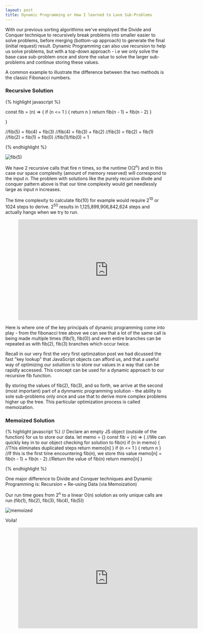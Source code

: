 ```yaml
---
layout: post
title: Dynamic Programming or How I learned to Love Sub-Problems
---
```


<p>With our previous sorting algorithims we've employed the Divide and Conquer technique to recursively break problems into smaller easier to solve problems, before merging (bottom-up approach) to generate the final (initial request) result.  Dynamic Programming can also use recursion to help us solve problems, but with a top-down approach - i.e we only solve the base case sub-problem once and store the value to solve the larger sub-problems and continue storing these values. </p>


A common example to illustrate the difference between the two methods is the classic Fibonacci numbers.

### Recursive Solution
{% highlight javascript %}

const fib = (n) => { 
    if (n <= 1 ) {
        return n
    } 
    return fib(n - 1) + fib(n - 2)
}

}


//fib(5) = fib(4) + fib(3)
//fib(4) = fib(3) + fib(2)
//fib(3) = fib(2) + fib(1)
//fib(2) = fib(1) + fib(0)
//fib(1)/fib(0) = 1

{% endhighlight %}

![fib(5)](https://i.stack.imgur.com/HpgSu.png)

We have 2 recursive calls that fire *n* times, so the runtime O(2<sup>n</sup>) and in this case our space complexity (amount of memory reserved) will correspond to the input *n*. The problem with solutions like the purely recursive divde and conquer pattern above is that our time complexity would get needlessly large as input *n* increases.  

The time complexity to calculate fib(10) for example would require 2<sup>10</sup> or 1024 steps to derive. 2<sup>50</sup> results in 1,125,899,906,842,624 steps and actually hangs when we try to run.


<figure class="video_container">
  <iframe width="560" height="315" src="https://youtube.com/embed/I0FdVXFyG-g" title="YouTube video player" frameborder="0" allow="accelerometer; autoplay; clipboard-write; encrypted-media; gyroscope; picture-in-picture" allowfullscreen></iframe>
</figure>

Here is where one of the key principals of dynamic programming come into play - from the fibonacci tree above we can see that a lot of the same call is being made multiple times (fib(1), fib(0)) and even entire branches can be repeated as with fib(2), fib(3) branches which occur twice.  


Recall in our very first the very first optimzation post we had dicussed the fast "key lookup" that JavaScript objects can afford us, and that a useful way of optimizing our soluition is to store our values in a way that can be rapidly accessed.  This concept can be used for a dynamic approach to our recursive fib function.  

By storing the values of fib(2), fib(3), and so forth, we arrive at the second (most important) part of a dynmamic programming solution - the ability to sole sub-problems only once and use that to derive more complex problems higher up the tree.  This particular optimization process is called memoization.



### Memoized Solution
{% highlight javascript %}
// Declare an empty JS object (outside of the function) for us to store our data.
let memo = {}
const fib = (n) => { 
 //We can quickly key in to our object checking for solution to fib(n)
    if (n in memo) {
//This eliminates duplicated steps
        return memo[n]
    }
    if (n <= 1 ) {
        return n
    }
//If this is the first time encountering fib(n), we store this value
    memo[n] = fib(n - 1) + fib(n - 2)
//Return the value of fib(n)
    return memo[n]
}

{% endhighlight %}

One major difference to Divide and Conquer techniques and Dynamic Programming is: Recursion + Re-using Data (via Memoization)

Our run time goes from 2<sup>n</sup> to a linear O(n) solution as only unique calls are run (fib(1), fib(2), fib(3), fib(4), fib(5))

![memoized](https://drive.google.com/uc?id=1Py-XkdApC6HV5FL_xBD7CM9cFjIvhCc2)

Voila!
<figure class="video_container">
  <iframe width="560" height="315" src="https://youtube.com/embed/edsRMcrr5oU" title="YouTube video player" frameborder="0" allow="accelerometer; autoplay; clipboard-write; encrypted-media; gyroscope; picture-in-picture" allowfullscreen></iframe>
</figure>





